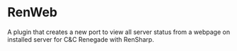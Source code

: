 # RenWeb
A plugin that creates a new port to view all server status from a webpage on installed server for C&amp;C Renegade with RenSharp.
